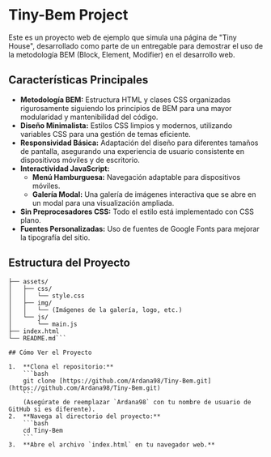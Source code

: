 # Tiny-Bem Project

Este es un proyecto web de ejemplo que simula una página de "Tiny House", desarrollado como parte de un entregable para demostrar el uso de la metodología BEM (Block, Element, Modifier) en el desarrollo web.

## Características Principales

* **Metodología BEM:** Estructura HTML y clases CSS organizadas rigurosamente siguiendo los principios de BEM para una mayor modularidad y mantenibilidad del código.
* **Diseño Minimalista:** Estilos CSS limpios y modernos, utilizando variables CSS para una gestión de temas eficiente.
* **Responsividad Básica:** Adaptación del diseño para diferentes tamaños de pantalla, asegurando una experiencia de usuario consistente en dispositivos móviles y de escritorio.
* **Interactividad JavaScript:**
    * **Menú Hamburguesa:** Navegación adaptable para dispositivos móviles.
    * **Galería Modal:** Una galería de imágenes interactiva que se abre en un modal para una visualización ampliada.
* **Sin Preprocesadores CSS:** Todo el estilo está implementado con CSS plano.
* **Fuentes Personalizadas:** Uso de fuentes de Google Fonts para mejorar la tipografía del sitio.

## Estructura del Proyecto
```Tiny-Bem/
├── assets/
│   ├── css/
│   │   └── style.css
│   ├── img/
│   │   └── (Imágenes de la galería, logo, etc.)
│   └── js/
│       └── main.js
├── index.html
└── README.md```

## Cómo Ver el Proyecto

1.  **Clona el repositorio:**
    ```bash
    git clone [https://github.com/Ardana98/Tiny-Bem.git](https://github.com/Ardana98/Tiny-Bem.git)
    ```
    (Asegúrate de reemplazar `Ardana98` con tu nombre de usuario de GitHub si es diferente).
2.  **Navega al directorio del proyecto:**
    ```bash
    cd Tiny-Bem
    ```
3.  **Abre el archivo `index.html` en tu navegador web.**
